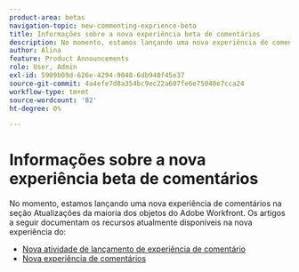 ```yaml
---
product-area: betas
navigation-topic: new-commenting-exprience-beta
title: Informações sobre a nova experiência beta de comentários
description: No momento, estamos lançando uma nova experiência de comentários na seção Atualizações da maioria dos objetos do Adobe Workfront. Os artigos a seguir documentam os recursos atualmente disponíveis na nova experiência do.
author: Alina
feature: Product Announcements
role: User, Admin
exl-id: 5909b09d-626e-4294-9048-6db940f45e37
source-git-commit: 4a4efe7d8a354bc9ec22a607fe6e75040e7cca24
workflow-type: tm+mt
source-wordcount: '82'
ht-degree: 0%

---
```


# Informações sobre a nova experiência beta de comentários

No momento, estamos lançando uma nova experiência de comentários na seção Atualizações da maioria dos objetos do Adobe Workfront. Os artigos a seguir documentam os recursos atualmente disponíveis na nova experiência do:

* [Nova atividade de lançamento de experiência de comentário](../new-commenting-experience-beta/new-commenting-beta-experience-release-activity.md)
* [Nova experiência de comentários](../new-commenting-experience-beta/unified-commenting-experience.md)
  <!--* [New commenting experience FAQs](../../betas/new-commenting-experience-beta/new-commenting-faq.md)-->